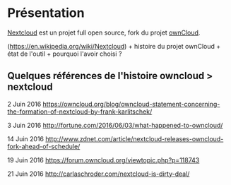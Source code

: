 # Présentation

[Nextcloud](https://nextcloud.com) est un projet full open source,
fork du projet [ownCloud](http://owncloud.org/).

(https://en.wikipedia.org/wiki/Nextcloud)
    + histoire du projet ownCloud
    + état de l'outil
    + pourquoi l'avoir choisi ?

## Quelques références de l'histoire owncloud > nextcloud

2 Juin 2016
https://owncloud.org/blog/owncloud-statement-concerning-the-formation-of-nextcloud-by-frank-karlitschek/

3 Juin 2016
http://fortune.com/2016/06/03/what-happened-to-owncloud/

14 Juin 2016
http://www.zdnet.com/article/nextcloud-releases-owncloud-fork-ahead-of-schedule/

19 Juin 2016
https://forum.owncloud.org/viewtopic.php?p=118743

21 Juin 2016
http://carlaschroder.com/nextcloud-is-dirty-deal/

